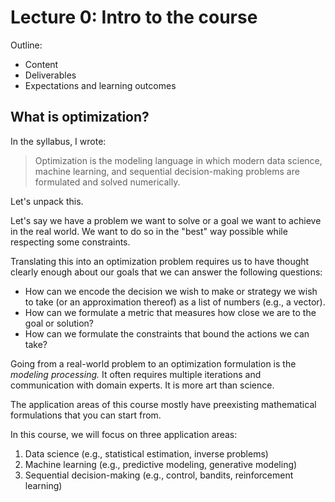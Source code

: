 # Lecture 0: Intro to the course

Outline: 
* Content 
* Deliverables 
* Expectations and learning outcomes

## What is optimization? 

In the syllabus, I wrote: 

> Optimization is the modeling language in which modern data science, machine learning, and sequential decision-making problems are formulated and solved numerically. 

Let's unpack this. 

Let's say we have a problem we want to solve or a goal we want to achieve in the real world. We want to do so in the "best" way possible while respecting some constraints. 

Translating this into an optimization problem requires us to have thought clearly enough about our goals that we can answer the following questions:
* How can we encode the decision we wish to make or strategy we wish to take (or an approximation thereof) as a list of numbers (e.g., a vector).
* How can we formulate a metric that measures how close we are to the goal or solution?
* How can we formulate the constraints that bound the actions we can take?

Going from a real-world problem to an optimization formulation is the *modeling processing.* It often requires multiple iterations and communication with domain experts. It is more art than science. 

The application areas of this course mostly have preexisting mathematical formulations that you can start from. 

In this course, we will focus on three application areas: 
1. Data science (e.g., statistical estimation, inverse problems)
2. Machine learning (e.g., predictive modeling, generative modeling)
3. Sequential decision-making (e.g., control, bandits, reinforcement learning)


<!-- 
> This course will teach you how to formulate these problems mathematically, choose appropriate algorithms to solve them, and implement and tune the algorithms in PyTorch. Tentative topics include:

* Optimization-based formulations of statistical estimation and inverse problems in data science; predictive and generative models in machine learning; and control, bandit, and reinforcement learning problems in sequential decision-making. 

* A high-level tour of the foundations of mathematical optimization, viewed as an algorithmic discipline, and what to expect from theory; key considerations such as convexity, smoothness, saddle points, and stochasticity; classical formulations, such as linear, quadratic, and semidefinite programs; numerical solvers such as CVXPY.

* Popular optimization methods such as (online and stochastic) gradient methods, (quasi) Newton methods, algorithmic extensions to constrained, regularized, and distributed problems, as well as optimization methods that preserve privacy of sensitive data. 

* Modern software libraries such as PyTorch and Jax and the principles underlying "automatic differentiation" techniques. Best practices in tuning optimization methods, e.g., in deep learning problems.

By the end of this course, you will become an intelligent consumer of numerical methods and software for solving modern optimization problems.  -->